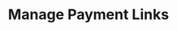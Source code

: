 ---
title: Manage Payment Links
excerpt: ''
deprecated: false
hidden: false
metadata:
  title: ''
  description: ''
  robots: index
next:
  description: ''
---